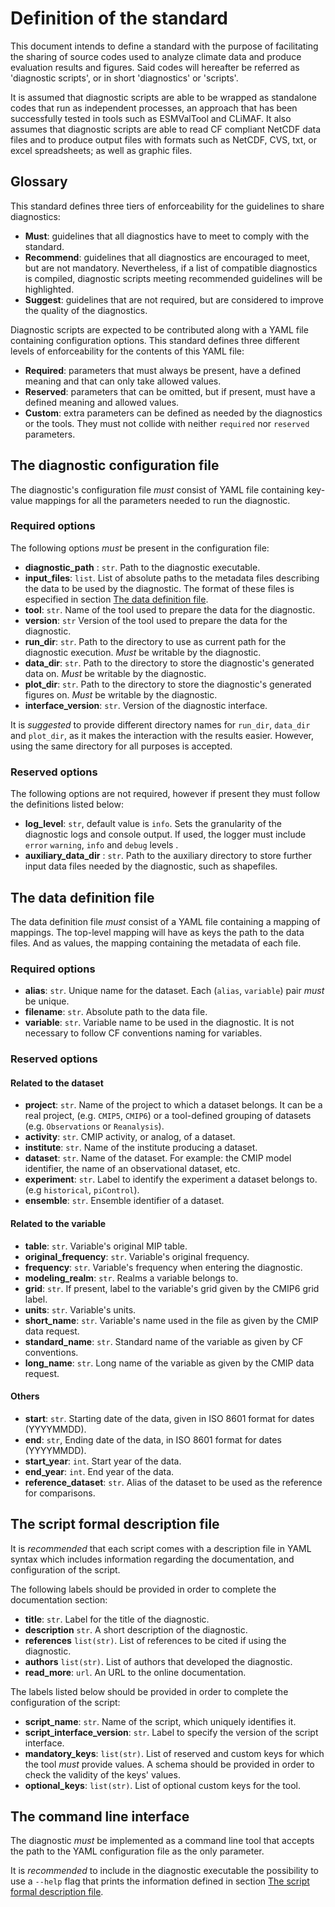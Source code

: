 # Definition of the standard

This document intends to define a standard
with the purpose of facilitating the sharing of source codes used to
analyze climate data and produce evaluation results and figures. 
Said codes will hereafter be referred as 'diagnostic scripts', or in short 'diagnostics'
or 'scripts'. 

It is assumed that diagnostic scripts are able to be wrapped
as standalone codes that run as independent processes, an approach that
has been successfully tested in tools such as ESMValTool and CLiMAF.
It also assumes that diagnostic scripts are able to read CF compliant NetCDF
data files and to produce output files with formats such as NetCDF, CVS, txt,
or excel spreadsheets; as well as graphic files.

## Glossary

This standard defines three tiers of enforceability for the guidelines to share diagnostics:

- **Must**: guidelines that all diagnostics have to meet to comply with the standard.
- **Recommend**: guidelines that all diagnostics are encouraged to meet, but are not mandatory.
Nevertheless, if a list of compatible diagnostics is compiled, diagnostic scripts meeting
recommended guidelines will be highlighted.
- **Suggest**: guidelines that are not required, but are considered to improve the quality of the diagnostics.

Diagnostic scripts are expected to be contributed along with a YAML file containing configuration options.
This standard defines three different levels of enforceability for the contents of this YAML file:

- **Required**: parameters that must always be present, have a defined meaning and that can only take allowed values.
- **Reserved**: parameters that can be omitted, but if present, must have a defined meaning and allowed values.
- **Custom**: extra parameters can be defined as needed by the diagnostics or the tools.
They must not collide with neither `required` nor `reserved` parameters.

## The diagnostic configuration file

The diagnostic's configuration file *must* consist of YAML file containing key-value mappings for all the parameters needed to run the diagnostic.

### Required options

The following options *must* be present in the configuration file:

- **diagnostic_path** : `str`. Path to the diagnostic executable.
- **input_files**: `list`. List of absolute paths to the metadata files describing the data to be used by the diagnostic.
The format of these files is especified in section [The data definition file](the-data-definition-file).
- **tool**: `str`. Name of the tool used to prepare the data for the diagnostic.
- **version**: `str` Version of the tool used to prepare the data for the diagnostic.
- **run_dir**: `str`. Path to the directory to use as current path for the diagnostic execution. *Must* be writable by the diagnostic.
- **data_dir**: `str`. Path to the directory to store the  diagnostic's generated data on. *Must* be writable by the diagnostic.
- **plot_dir**: `str`. Path to the directory to store the  diagnostic's generated figures on. *Must* be writable by the diagnostic.
- **interface_version**: `str`. Version of the diagnostic interface.

It is *suggested* to provide different directory names for `run_dir`, `data_dir` and `plot_dir`, as it makes the interaction with the results
easier. However, using the same directory for all purposes is accepted.

### Reserved options

The following options are not required, however if present they must follow the definitions listed below:

- **log_level**: `str`, default value is `info`. Sets the granularity of the diagnostic logs and console output.
If used, the logger must include `error` `warning`, `info` and `debug` levels .
- **auxiliary_data_dir** : `str`. Path to the auxiliary directory to store further input data files needed by the diagnostic, such as shapefiles.


## The data definition file

The data definition file *must* consist of a YAML file containing a mapping of mappings. The top-level mapping will have as keys the path to the data files. And as values, the mapping containing the metadata of each file.


### Required options

- **alias**: `str`. Unique name for the dataset. Each (`alias`, `variable`) pair *must* be unique.
- **filename**: `str`. Absolute path to the data file.
- **variable**: `str`. Variable name to be used in the diagnostic. It is not necessary to follow CF conventions naming for variables.

### Reserved options

#### Related to the dataset

- **project**: `str`. Name of the project to which a dataset belongs. It can be a real project, (e.g. `CMIP5`, `CMIP6`) or a tool-defined grouping of datasets
(e.g. `Observations` or `Reanalysis`).
- **activity**: `str`. CMIP activity, or analog, of a dataset.
- **institute**: `str`. Name of the institute producing a dataset.
- **dataset**: `str`. Name of the dataset. For example: the CMIP model identifier, the name of an observational dataset, etc.
- **experiment**: `str`. Label to identify the experiment a dataset belongs to. (e.g `historical`, `piControl`).
- **ensemble**: `str`. Ensemble identifier of a dataset.

#### Related to the variable

- **table**: `str`. Variable's original MIP table.
- **original_frequency**: `str`. Variable's original frequency.
- **frequency**: `str`. Variable's frequency when entering the diagnostic.
- **modeling_realm**: `str`. Realms a variable belongs to.
- **grid**: `str`. If present, label to the variable's grid given by the CMIP6 grid label.
- **units**: `str`. Variable's units.
- **short_name**: `str`. Variable's name used in the file as given by the CMIP data request.
- **standard_name**: `str`. Standard name of the variable as given by CF conventions.
- **long_name**: `str`. Long name of the variable as given by the CMIP data request.

#### Others

- **start**: `str`. Starting date of the data, given in ISO 8601 format for dates (YYYYMMDD).
- **end**: `str`, Ending date of the data, in ISO 8601 format for dates (YYYYMMDD).
- **start_year**: `int`. Start year of the data.
- **end_year**: `int`. End year of the data.
- **reference_dataset**: `str`. Alias of the dataset to be used as the reference for comparisons.

## The script formal description file

It is *recommended* that each script comes with a description file in YAML syntax which includes information regarding the documentation,
and configuration of the script.

The following labels should be provided in order to complete the documentation section:

- **title**: `str`. Label for the title of the diagnostic.
- **description** `str`. A short description of the diagnostic.
- **references** `list(str)`. List of references to be cited if using the diagnostic.
- **authors** `list(str)`. List of authors that developed the diagnostic.
- **read_more**: `url`. An URL to the online documentation.

The labels listed below should be provided in order to complete the configuration of the script:

- **script_name**: `str`. Name of the script, which uniquely identifies it.
- **script_interface_version**: `str`. Label to specify the version of the script interface.
- **mandatory_keys**: `list(str)`. List of reserved and custom keys for which the tool *must* provide values. A schema should be
provided in order to check the validity of the keys' values.
- **optional_keys**: `list(str)`. List of optional custom keys for the tool. 


## The command line interface

The diagnostic *must* be implemented as a command line tool that accepts the path to the
YAML configuration file as the only parameter.

It is *recommended* to include in the diagnostic executable the possibility to use a `--help` flag that prints the information defined in section [The script formal description file](#the-script-formal-description-file).